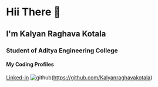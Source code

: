 # Hii There 👋

## I'm Kalyan Raghava Kotala
### Student of Aditya Engineering College

#### My Coding Profiles
[Linked-in](https://www.linkedin.com/in/kalyan-raghava-kotala/)
![github](https://img.shields.io/badge/GitHub-000000?style=for-the-badge&logo=GitHub&logoColor=white)(https://github.com/Kalyanraghavakotala)
